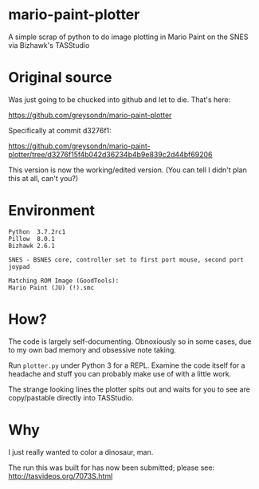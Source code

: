 # mario-paint-plotter
A simple scrap of python to do image plotting in Mario Paint on the SNES via
Bizhawk's TASStudio

# Original source

Was just going to be chucked into github and let to die. That's here:

https://github.com/greysondn/mario-paint-plotter

Specifically at commit d3276f1:

https://github.com/greysondn/mario-paint-plotter/tree/d3276f15f4b042d36234b4b9e839c2d44bf69206

This version is now the working/edited version. (You can tell I didn't plan this at all, can't you?)

# Environment
```
Python  3.7.2rc1
Pillow  8.0.1
Bizhawk 2.6.1

SNES - BSNES core, controller set to first port mouse, second port joypad

Matching ROM Image (GoodTools):
Mario Paint (JU) (!).smc
```

# How?
The code is largely self-documenting. Obnoxiously so in some cases, due to my own bad memory and obsessive note taking.

Run `plotter.py` under Python 3 for a REPL. Examine the code itself for a headache and stuff you can probably make use of with a little work.

The strange looking lines the plotter spits out and waits for you to see are copy/pastable directly into TASStudio.

# Why
I just really wanted to color a dinosaur, man.

The run this was built for has now been submitted; please see:  
http://tasvideos.org/7073S.html